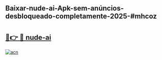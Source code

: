 ## Baixar-nude-ai-Apk-sem-anúncios-desbloqueado-completamente-2025-#mhcoz

# <h2><a href="https://ainizakaria.my?title=nude-ai&ref=20M">🔗👉 🔴 nude-ai</a></h2>

[![acn](https://github.com/user-attachments/assets/0f9c940e-d8b0-45ae-aac7-cd30a18b3e1c)](https://ainizakaria.my?title=nude-ai&ref=20M)

